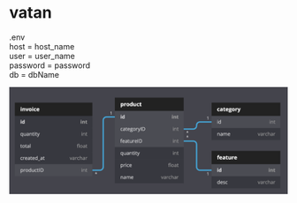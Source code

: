 # vatan
.env                    </br>
host      = host_name   </br>
user      = user_name   </br>
password  = password    </br>
db        = dbName      </br>

![alt text](https://github.com/fleimkeipa/vatan/blob/main/diagram.png?raw=true)
